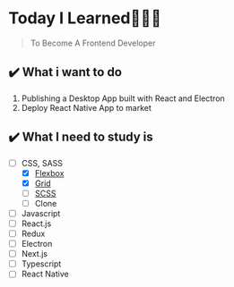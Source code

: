 # Today I Learned👩🏻‍💻
> To Become A Frontend Developer

## ✔️ What i want to do

1. Publishing a Desktop App built with React and Electron
2. Deploy React Native App to market

## ✔️ What I need to study is
- [ ] CSS, SASS
  - [x] [Flexbox](./CSS/FLEXBOX.md)
  - [x] [Grid](./CSS/GRID.md)
  - [ ] [SCSS](./CSS/SCSS.md)
  - [ ] Clone
- [ ] Javascript
- [ ] React.js
- [ ] Redux
- [ ] Electron
- [ ] Next.js
- [ ] Typescript
- [ ] React Native